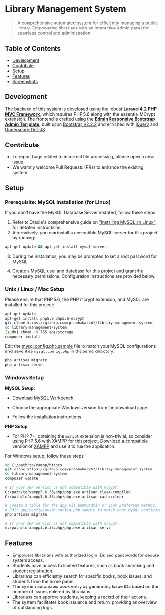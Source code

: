 # Library Management System

> A comprehensive automated system for efficiently managing a public library. Empowering librarians with an interactive admin panel for seamless control and administration.

## Table of Contents
- [Development](#development)
- [Contribute](#contribute)
- [Setup](#setup)
- [Features](#features)
- [Screenshots](meta/README.md)

## Development
The backend of this system is developed using the robust **[Laravel 4.2 PHP MVC Framework](http://laravel.com/)**, which requires PHP 5.6 along with the essential MCrypt extension. The frontend is crafted using the **[Edmin Responsive Bootstrap Admin Template](http://egrappler.com/responsive-bootstrap-admin-template-edmin/)**, built upon [Bootstrap v2.2.2](http://bootstrapdocs.com/v2.2.2/docs/) and enriched with [jQuery](https://blog.jquery.com/2013/02/04/jquery-1-9-1-released/) and [Underscore-Dot-JS](http://underscorejs.org/).

## Contribute
- To report bugs related to incorrect file processing, please open a new issue.
- We warmly welcome Pull Requests (PRs) to enhance the existing system.

## Setup

### Prerequisite: MySQL Installation (for Linux)

If you don't have the MySQL Database Server installed, follow these steps:

1. Refer to Oracle's comprehensive guide on ["Installing MySQL on Linux"](https://dev.mysql.com/doc/refman/8.0/en/linux-installation.html) for detailed instructions.
2. Alternatively, you can install a compatible MySQL server for this project by running:

```bash
apt-get update && apt-get install mysql-server
```

3. During the installation, you may be prompted to set a root password for MySQL.

4. Create a MySQL user and database for this project and grant the necessary permissions. Configuration instructions are provided below.

### Unix / Linux / Mac Setup

Please ensure that PHP 5.6, the PHP mcrypt extension, and MySQL are installed for this project:

```bash
apt-get update
apt-get install php5.6 php5.6-mcrypt
git clone https://github.com/prabhakar267/library-management-system
cd library-management-system
[sudo] chmod -R 755 app/storage
composer install
```

Edit the [mysql.config.php.sample](app/config/mysql.config.php.sample) file to match your MySQL configurations and save it as `mysql.config.php` in the same directory.

```bash
php artisan migrate
php artisan serve
```

### Windows Setup

**MySQL Setup:**

- Download [MySQL Workbench](https://dev.mysql.com/downloads/workbench/).

- Choose the appropriate Windows version from the download page.

- Follow the installation instructions.

**PHP Setup:**

- For PHP 7+, obtaining the `mcrypt` extension is non-trivial, so consider using PHP 5.6 with XAMPP for this project. Download a compatible version of [XAMPP](https://www.apachefriends.org/xampp-files/5.6.33/xampp-win32-5.6.33-0-VC11-installer.exe) and use it to run the application.

For Windows setup, follow these steps:

```bash
cd C:/path/to/xampp/htdocs
git clone https://github.com/prabhakar267/library-management-system
cd library-management-system
composer update

# If your PHP version is not compatible with mcrypt:
C:/path/to/xampp5.6.33/php/php.exe artisan clear-compiled
C:/path/to/xampp5.6.33/php/php.exe artisan cache:clear

# Create a table for the app via phpMyAdmin or your preferred method.
# Edit app/config/mysql.config.php.sample to match your MySQL configurations and save it as mysql.config.php in the same directory.
php artisan migrate

# If your PHP version is not compatible with mcrypt:
C:/path/to/xampp5.6.33/php/php.exe artisan serve
```

## Features
- Empowers librarians with authorized login IDs and passwords for secure system access.
- Students have access to limited features, such as book searching and student registration.
- Librarians can efficiently search for specific books, book issues, and students from the home panel.
- The system automates book entry by generating Issue IDs based on the number of issues entered by librarians.
- Librarians can approve students, keeping a record of their actions.
- The system facilitates book issuance and return, providing an overview of outstanding logs.

